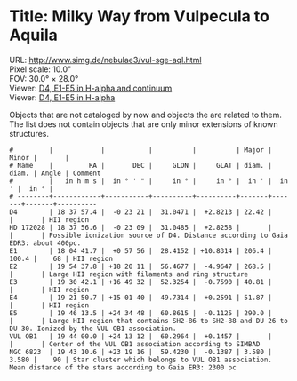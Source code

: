 # Title: Milky Way from Vulpecula to Aquila 

URL: <http://www.simg.de/nebulae3/vul-sge-aql.html>  
Pixel scale: 10.0"  
FOV: 30.0° × 28.0°  
Viewer: [D4, E1-E5 in H-alpha and continuum](http://www.simg.de/nebulae3/vul-sge-aql-hbr.vhtml?nav=0&tbl=1&uo=~3%22D4%22%2C279.4893%2C-0.3892%2C22.420%2C%22HII%20region%22~4%2C~3%22HD%20172028%22%2C279.4859%2C-0.3859%2C%22Possible%20ionization%20source%20of%20D4.%20Distance%20according%20to%20Gaia%20EDR3%3A%20about%20400pc.%22~4%2C~3%22E1%22%2C271.1737%2C0.9655%2C206.457%2C100.462%2C68%2C%22HII%20region%22~4%2C~3%22E2%22%2C298.6574%2C18.3365%2C268.525%2C%22Large%20HII%20region%20with%20filaments%20and%20ring%20structure%22~4%2C~3%22E3%22%2C292.6755%2C16.8255%2C40.811%2C%22HII%20region%22~4%2C~3%22E4%22%2C290.4613%2C15.0277%2C51.877%2C%22HII%20region%22~4%2C~3%22E5%22%2C296.2634%2C24.3676%2C254.816%2C%22Large%20HII%20region%20that%20contains%20SH2-86%20to%20SH2-88%20and%20DU%2026%20to%20DU%2030.%20Ionized%20by%20the%20VUL%20OB1%20association.%22~4%2C~3%22VUL%20OB1%22%2C296.0000%2C24.2200%2C%22Center%20of%20the%20VUL%20OB1%20association%20according%20to%20SIMBAD%22~4%2C~3%22NGC%206823%22%2C295.7940%2C23.3210%2C3.580%2C3.580%2C90%2C%22Star%20cluster%20which%20belongs%20to%20VUL%20OB1%20association.%20Mean%20distance%20of%20the%20stars%20according%20to%20Gaia%20ER3%3A%202300%20pc%22~4)  
Viewer: [D4, E1-E5 in H-alpha](http://www.simg.de/nebulae3/vul-sge-aql-h.vhtml?nav=0&tbl=1&uo=~3%22D4%22%2C279.4893%2C-0.3892%2C22.420%2C%22HII%20region%22~4%2C~3%22HD%20172028%22%2C279.4859%2C-0.3859%2C%22Possible%20ionization%20source%20of%20D4.%20Distance%20according%20to%20Gaia%20EDR3%3A%20about%20400pc.%22~4%2C~3%22E1%22%2C271.1737%2C0.9655%2C206.457%2C100.462%2C68%2C%22HII%20region%22~4%2C~3%22E2%22%2C298.6574%2C18.3365%2C268.525%2C%22Large%20HII%20region%20with%20filaments%20and%20ring%20structure%22~4%2C~3%22E3%22%2C292.6755%2C16.8255%2C40.811%2C%22HII%20region%22~4%2C~3%22E4%22%2C290.4613%2C15.0277%2C51.877%2C%22HII%20region%22~4%2C~3%22E5%22%2C296.2634%2C24.3676%2C254.816%2C%22Large%20HII%20region%20that%20contains%20SH2-86%20to%20SH2-88%20and%20DU%2026%20to%20DU%2030.%20Ionized%20by%20the%20VUL%20OB1%20association.%22~4%2C~3%22VUL%20OB1%22%2C296.0000%2C24.2200%2C%22Center%20of%20the%20VUL%20OB1%20association%20according%20to%20SIMBAD%22~4%2C~3%22NGC%206823%22%2C295.7940%2C23.3210%2C3.580%2C3.580%2C90%2C%22Star%20cluster%20which%20belongs%20to%20VUL%20OB1%20association.%20Mean%20distance%20of%20the%20stars%20according%20to%20Gaia%20ER3%3A%202300%20pc%22~4)  

Objects that are not cataloged by now and objects the are related to them. The
list does not contain objects that are only minor extensions of known structures.

	#         |            |           |          |          | Major | Minor |       | 
	# Name    |         RA |       DEC |     GLON |     GLAT | diam. | diam. | Angle | Comment
	#         |   in h m s |  in ° ' " |     in ° |     in ° |  in ' |  in ' |  in ° | 
	# --------+------------+-----------+----------+----------+-------+-------+-------+----------
	D4        | 18 37 57.4 |  -0 23 21 |  31.0471 |  +2.8213 | 22.42 |       |       | HII region
	HD 172028 | 18 37 56.6 |  -0 23 09 |  31.0485 |  +2.8258 |       |       |       | Possible ionization source of D4. Distance according to Gaia EDR3: about 400pc.
	E1        | 18 04 41.7 |  +0 57 56 |  28.4152 | +10.8314 | 206.4 | 100.4 |    68 | HII region
	E2        | 19 54 37.8 | +18 20 11 |  56.4677 |  -4.9647 | 268.5 |       |       | Large HII region with filaments and ring structure
	E3        | 19 30 42.1 | +16 49 32 |  52.3254 |  -0.7590 | 40.81 |       |       | HII region
	E4        | 19 21 50.7 | +15 01 40 |  49.7314 |  +0.2591 | 51.87 |       |       | HII region
	E5        | 19 46 13.5 | +24 34 48 |  60.8615 |  -0.1125 | 290.0 |       |       | Large HII region that contains SH2-86 to SH2-88 and DU 26 to DU 30. Ionized by the VUL OB1 association.
	VUL OB1   | 19 44 00.0 | +24 13 12 |  60.2964 |  +0.1457 |       |       |       | Center of the VUL OB1 association according to SIMBAD
	NGC 6823  | 19 43 10.6 | +23 19 16 |  59.4230 |  -0.1387 | 3.580 | 3.580 |    90 | Star cluster which belongs to VUL OB1 association. Mean distance of the stars according to Gaia ER3: 2300 pc

